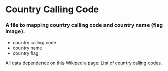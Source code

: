 # Country Calling Code

### A file to mapping country calling code and country name (flag image).
- country calling code
- country name
- country flag

All data dependence on this Wikipedia page: [List of country calling codes](https://en.wikipedia.org/wiki/List_of_country_calling_codes).

